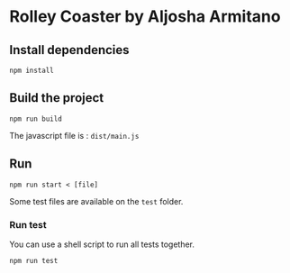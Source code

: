 # Rolley Coaster by Aljosha Armitano

## Install dependencies
```
npm install
```

## Build the project
```
npm run build
```
The javascript file is : `dist/main.js`

## Run
```
npm run start < [file]
```
Some test files are available on the `test` folder.

### Run test
You can use a shell script to run all tests together.
```
npm run test
```
